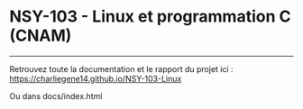# NSY-103 - Linux et programmation C (CNAM)

---

Retrouvez toute la documentation et le rapport du projet ici : https://charliegene14.github.io/NSY-103-Linux 

Ou dans docs/index.html
